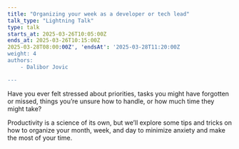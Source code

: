 ```yaml
---
title: "Organizing your week as a developer or tech lead"
talk_type: "Lightning Talk"
type: talk
starts_at: 2025-03-26T10:05:00Z
ends_at: 2025-03-26T10:15:00Z
2025-03-28T08:00:00Z', 'endsAt': '2025-03-28T11:20:00Z
weight: 4
authors:
    - Dalibor Jovic

---
```

Have you ever felt stressed about priorities, tasks you might have forgotten or missed, things you’re unsure how to handle, or how much time they might take?

Productivity is a science of its own, but we’ll explore some tips and tricks on how to organize your month, week, and day to minimize anxiety and make the most of your time.
